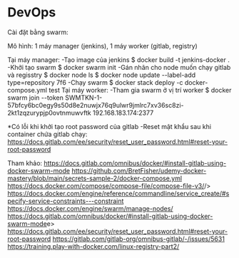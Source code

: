# DevOps

Cài đặt bằng swarm:

Mô hình: 1 máy manager (jenkins), 1 máy worker (gitlab, registry)

Tại máy manager:
-Tạo image của jenkins
$ docker build  -t jenkins-docker .
-Khởi tạo swarm
$ docker swarm init
-Gán nhãn cho node muốn chạy gitlab và regisstry
$ docker node ls
$ docker node update --label-add type=repository 7f6
-Chạy swarm
$ docker stack deploy -c docker-compose.yml test
Tại máy worker:
-Tham gia swarm ở vị trí worker
$ docker swarm join --token SWMTKN-1-57bfcy6bc0egy9s50d8e2nuwjx76q9ulwr9jmlrc7xv36sc8zi-2kt1zqzurypjp0ovtnmuwvftk 192.168.183.174:2377

*Có lỗi khi khởi tạo root password của gitlab
-Reset mật khẩu sau khi container chứa gitlab chạy: <https://docs.gitlab.com/ee/security/reset_user_password.html#reset-your-root-password>

Tham khảo:
<https://docs.gitlab.com/omnibus/docker/#install-gitlab-using-docker-swarm-mode>
<https://github.com/BretFisher/udemy-docker-mastery/blob/main/secrets-sample-2/docker-compose.yml>
<https://docs.docker.com/compose/compose-file/compose-file-v3/>/>
<https://docs.docker.com/engine/reference/commandline/service_create/#specify-service-constraints---constraint>
<https://docs.docker.com/engine/swarm/manage-nodes/>
<https://docs.gitlab.com/omnibus/docker/#install-gitlab-using-docker-swarm-mode>e>
<https://docs.gitlab.com/ee/security/reset_user_password.html#reset-your-root-password>
<https://gitlab.com/gitlab-org/omnibus-gitlab/-/issues/5631>
<https://training.play-with-docker.com/linux-registry-part2/>
